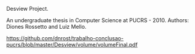 Desview Project.

An undergraduate thesis in Computer Science at PUCRS - 2010.
Authors: Diones Rossetto and Luiz Mello.

https://github.com/dnrost/trabalho-conclusao-pucrs/blob/master/Desview/volume/volumeFinal.pdf

